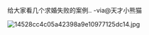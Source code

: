


给大家看几个求婚失败的案例.. -via@天才小熊猫

![14528cc4c05a42398a9e10977125dc14.jpg](https://wxlzmt.github.io/cdn1/ext/qw/groups/40042/14528cc4c05a42398a9e10977125dc14.jpg)





